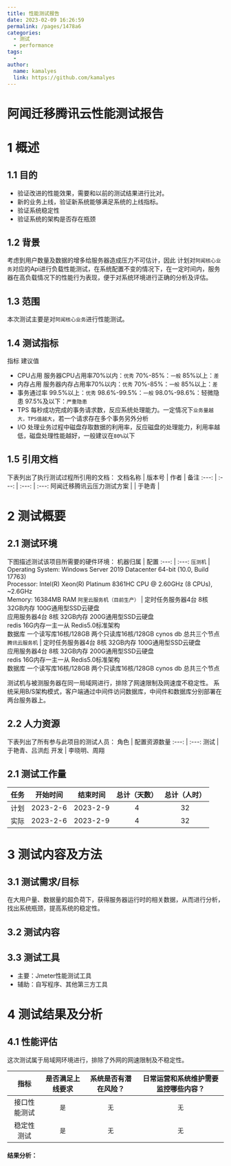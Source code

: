 ```yaml
---
title: 性能测试报告
date: 2023-02-09 16:26:59
permalink: /pages/1478a6
categories:
  - 测试
  - performance
tags:
  - 
author: 
  name: kamalyes
  link: https://github.com/kamalyes
---
```


阿闻迁移腾讯云性能测试报告
====
1 概述
====

1.1 目的
------
- 验证改进的性能效果，需要和以前的测试结果进行比对。
- 新的业务上线，验证新系统能够满足系统的上线指标。
- 验证系统稳定性
- 验证系统的架构是否存在瓶颈


1.2 背景
------
考虑到用户数量及数据的增多给服务器造成压力不可估计，因此 计划对`阿闻核心业务`对应的Api进行负载性能测试，在系统配置不变的情况下，在一定时间内，服务器在高负载情况下的性能行为表现，便于对系统环境进行正确的分析及评估。

1.3 范围
------

本次测试主要是对`阿闻核心业务`进行性能测试。


1.4 测试指标
------

指标 建议值
- CPU占用 服务器CPU占用率70%以内：`优秀` 70%-85%：`一般` 85%以上：`差`
- 内存占用 服务器内存占用率70%以内：`优秀` 70%-85%：`一般` 85%以上：`差`
- 事务通过率 99.5%以上：`优秀`  98.6%-99.5%：`一般` 98.0%-98.6%：轻微隐患 97.5%及以下：`严重隐患`
- TPS 每秒成功完成的事务请求数，反应系统处理能力。一定情况下`业务量越大，TPS值越大`，若一个请求存在多个事务另外分析
- I/O 处理业务过程中磁盘存取数据的利用率，反应磁盘的处理能力，利用率越低，磁盘处理性能越好，一般建议在`80%`以下

1.5 引用文档
--------

下表列出了执行测试过程所引用的文档：
文档名称 | 版本号 | 作者 | 备注
:---: | :---: | :---: | :---:
阿闻迁移腾讯云压力测试方案 | | 于艳青 |

2 测试概要
======

2.1 测试环境
--------

下图描述测试该项目所需要的硬件环境：
机器归属 | 配置 
:---: | :---: 
`压测机` | Operating System: Windows Server 2019 Datacenter 64-bit (10.0, Build 17763) <br> Processor: Intel(R) Xeon(R) Platinum 8361HC CPU @ 2.60GHz (8 CPUs), ~2.6GHz<br> Memory: 16384MB RAM
`阿里云服务机（目前生产）` | 定时任务服务器4台    8核 32GB内存  100G通用型SSD云硬盘<br> 应用服务器4台    8核 32GB内存  200G通用型SSD云硬盘<br> redis  16G内存一主一从  Redis5.0标准架构<br> 数据库  一个读写库16核/128GB       两个只读库16核/128GB   cynos db    总共三个节点
`腾讯云服务机` | 定时任务服务器4台    8核 32GB内存  100G通用型SSD云硬盘<br> 应用服务器4台    8核 32GB内存  200G通用型SSD云硬盘<br> redis  16G内存一主一从  Redis5.0标准架构<br> 数据库  一个读写库16核/128GB       两个只读库16核/128GB   cynos db    总共三个节点

测试机与被测服务器在同一局域网进行，排除了网速限制及网速度不稳定性。
系统采用B/S架构模式，客户端通过中间件访问数据库，中间件和数据库分别部署在两台服务器上。

2.2 人力资源
--------

下表列出了所有参与此项目的测试人员：
角色 | 配置资源数量
:---: | :---: 
测试 | 于艳青、吕洪彪
开发 | 李晓明、周翔

2.1 测试工作量
---------
任务 | 开始时间 | 结束时间 | 总计（天数）| 总计（人时）
:---: | :---: | :---: | :---:  | :---: 
计划 | 2023-2-6 | 2023-2-9 | 4 | 32
实际 | 2023-2-6 | 2023-2-9 | 4 | 32

3 测试内容及方法
=========

3.1 测试需求/目标
-----------

在大用户量、数据量的超负荷下，获得服务器运行时的相关数据，从而进行分析，找出系统瓶颈，提高系统的稳定性。

3.2 测试内容
--------

3.3 测试工具
--------

- 主要：Jmeter性能测试工具
- 辅助：自写程序、其他第三方工具

4 测试结果及分析
=========

4.1 性能评估
-------------

这次测试属于局域网环境进行，排除了外网的网速限制及不稳定性。

指标 | 是否满足上线要求 | 系统是否有潜在风险？ | 日常运营和系统维护需要监控哪些内容？
:---: | :---: | :---: | :---:
接口性能测试 | `是` |`无` | `无`|
稳定性测试 | `是`  | `无` | `无`|

#### 结果分析：

